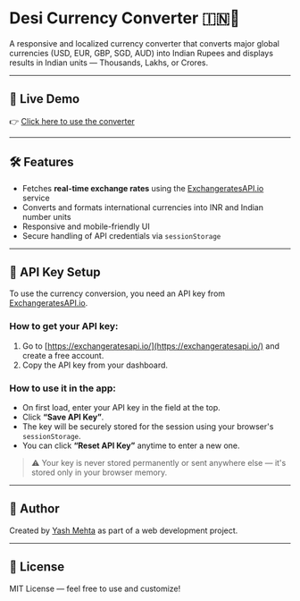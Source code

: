 # Desi Currency Converter 🇮🇳💸

A responsive and localized currency converter that converts major global currencies (USD, EUR, GBP, SGD, AUD) into Indian Rupees and displays results in Indian units — Thousands, Lakhs, or Crores.

---

## 🚀 Live Demo

👉 [Click here to use the converter](https://ym596.github.io/desiconverter/)

---

## 🛠 Features

- Fetches **real-time exchange rates** using the [ExchangeratesAPI.io](https://exchangeratesapi.io/) service
- Converts and formats international currencies into INR and Indian number units
- Responsive and mobile-friendly UI
- Secure handling of API credentials via `sessionStorage`

---

## 🔐 API Key Setup

To use the currency conversion, you need an API key from [ExchangeratesAPI.io](https://exchangeratesapi.io/).

### How to get your API key:
1. Go to [https://exchangeratesapi.io/](https://exchangeratesapi.io/) and create a free account.
2. Copy the API key from your dashboard.

### How to use it in the app:
- On first load, enter your API key in the field at the top.
- Click **“Save API Key”**.
- The key will be securely stored for the session using your browser's `sessionStorage`.
- You can click **“Reset API Key”** anytime to enter a new one.

> ⚠️ Your key is never stored permanently or sent anywhere else — it's stored only in your browser memory.

---

## 🧠 Author

Created by [Yash Mehta](https://github.com/ym596) as part of a web development project.

---

## 📜 License

MIT License — feel free to use and customize!